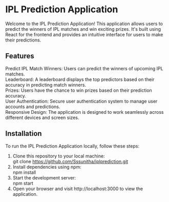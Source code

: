 # IPL Prediction Application
Welcome to the IPL Prediction Application! This application allows users to predict the winners of IPL matches and win exciting prizes. It's built using React for the frontend and provides an intuitive interface for users to make their predictions.

## Features
Predict IPL Match Winners: Users can predict the winners of upcoming IPL matches.<br/>
Leaderboard: A leaderboard displays the top predictors based on their accuracy in predicting match winners.<br/>
Prizes: Users have the chance to win prizes based on their prediction accuracy.<br/>
User Authentication: Secure user authentication system to manage user accounts and predictions.<br/>
Responsive Design: The application is designed to work seamlessly across different devices and screen sizes.<br/>

## Installation
To run the IPL Prediction Application locally, follow these steps:
1. Clone this repository to your local machine: <br/>
   git clone https://github.com/Sssunitha/iplprediction.git
2. Install dependencies using npm: <br/>
   npm install
3. Start the development server:  <br/>
   npm start
4. Open your browser and visit http://localhost:3000 to view the application.

